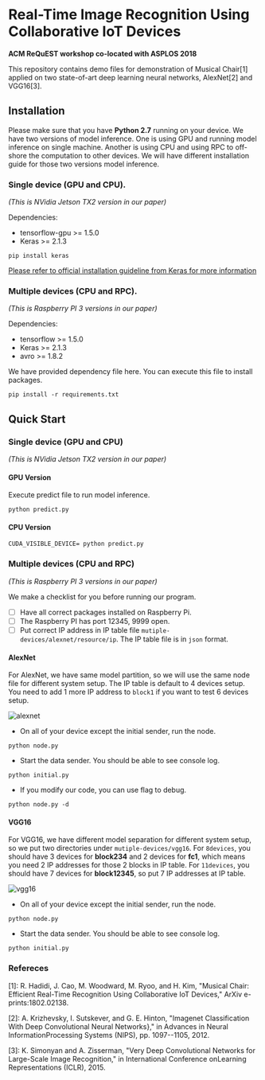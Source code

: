 # Real-Time Image Recognition Using Collaborative IoT Devices 
__ACM ReQuEST workshop co-located with ASPLOS 2018__


This repository contains demo files for demonstration of Musical Chair[1] applied on two state-of-art 
deep learning neural networks, AlexNet[2] and VGG16[3].


## Installation
Please make sure that you have <b>Python 2.7</b> running on your device. We have
two versions of model inference. One is using GPU and running model inference on
single machine. Another is using CPU and using RPC to off-shore the computation
to other devices. We will have different installation guide for those two versions
model inference. 

### Single device (GPU and CPU).
_(This is NVidia Jetson TX2 version in our paper)_

Dependencies:
* tensorflow-gpu >= 1.5.0
* Keras >= 2.1.3

```angular2html
pip install keras
```
[Please refer to official installation guideline from Keras for more information](https://github.com/keras-team/keras)

### Multiple devices (CPU and RPC).
_(This is Raspberry PI 3 versions in our paper)_

Dependencies:
* tensorflow >= 1.5.0
* Keras >= 2.1.3
* avro >= 1.8.2

We have provided dependency file here. You can execute this file to install packages.
```angular2html
pip install -r requirements.txt
```

## Quick Start

### Single device (GPU and CPU)
_(This is NVidia Jetson TX2 version in our paper)_

#### GPU Version
Execute predict file to run model inference. 
```
python predict.py
```
#### CPU Version
```
CUDA_VISIBLE_DEVICE= python predict.py
```

### Multiple devices (CPU and RPC)
_(This is Raspberry PI 3 versions in our paper)_

We make a checklist for you before running our program.
- [ ] Have all correct packages installed on Raspberry Pi. 
- [ ] The Raspberry PI has port 12345, 9999 open. 
- [ ] Put correct IP address in IP table file `mutiple-devices/alexnet/resource/ip`. 
The IP table file is in `json` format. 

#### AlexNet

For AlexNet, we have same model partition, so we will use the same node file for 
different system setup. The IP table is default to 4 devices setup. You need to 
add 1 more IP address to `block1` if you want to test 6 devices setup.

![alexnet](https://github.com/parallel-ml/asplos2018-workshop/blob/master/figs/alexnet-nodes.png)

* On all of your device except the initial sender, run the node.
```angular2html
python node.py
```

* Start the data sender. You should be able to see console log.
```angular2html
python initial.py
```

* If you modify our code, you can use flag to debug.
```angular2html
python node.py -d
```

#### VGG16

For VGG16, we have different model separation for different system setup, so we put
two directories under `mutiple-devices/vgg16`. For `8devices`, you should have 3 devices for
<b>block234</b> and 2 devices for <b>fc1</b>, which means you need 2 IP addresses for those
2 blocks in IP table. For `11devices`, you should have 7 devices for <b>block12345</b>,
so put 7 IP addresses at IP table. 

![vgg16](https://github.com/parallel-ml/asplos2018-workshop/blob/master/figs/vgg-8nodes.png)

* On all of your device except the initial sender, run the node.
```angular2html
python node.py
```

* Start the data sender. You should be able to see console log.
```angular2html
python initial.py
```


### Refereces
[1]: R. Hadidi, J. Cao, M. Woodward, M. Ryoo, and H. Kim, "Musical Chair: Efficient Real-Time Recognition Using Collaborative IoT Devices," ArXiv e-prints:1802.02138.

[2]: A. Krizhevsky, I. Sutskever, and G. E. Hinton, "Imagenet Classification With Deep Convolutional Neural Networks}," in Advances in Neural InformationProcessing Systems (NIPS), pp. 1097--1105, 2012.

[3]: K. Simonyan and A. Zisserman, "Very Deep Convolutional Networks for Large-Scale Image Recognition," in International Conference onLearning Representations (ICLR), 2015.
